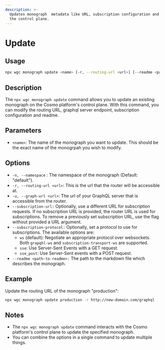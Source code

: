 ```yaml
---
description: >-
  Updates monograph  metadata like URL, subscription configuration and more on
  the control plane.
---
```


# Update

## Usage

```bash
npx wgc monograph update <name> [-r, --routing-url <url>] [--readme <path-to-readme>]
```

## Description

The `npx wgc monograph update` command allows you to update an existing monograph on the Cosmo platform's control plane. With this command, you can modify the routing URL, graphql server endpoint, subscription configuration and readme.

## Parameters

* `<name>`: The name of the monograph you want to update. This should be the exact name of the monogrpah you wish to modify.

## Options

* `-n, --namespace` : The namespace of the monograph (Default: "default").
* `-r, --routing-url <url>`: This is the url that the router will be accessible at.
* `-u, --graph-url <url>`: The url of your GraphQL server that is accessible from the router.
* `--subscription-url:` Optionally, use a different URL for subscription requests. If no subscription URL is provided, the router URL is used for subscriptions. To remove a previously set subscription URL, use the flag without provided a URL argument.
* `--subscription-protocol:` Optionally, set a protocol to use for subscriptions. The available options are:
  * `ws` (default): Negotiate an appropriate protocol over websockets. Both `grapqhl-ws` and `subscription-transport-ws` are supported.
  * `sse`: Use Server-Sent Events with a GET request.
  * `sse_post`: Use Server-Sent events with a POST request.
* `--readme <path-to-readme>:` The path to the markdown file which describes the monograph.

## Example

Update the routing URL of the monograph "production":

```bash
npx wgc monograph update production -r http://new-domain.com/graphql
```

## Notes

* The `npx wgc monograph update` command interacts with the Cosmo platform's control plane to update the specified monograph.
* You can combine the options in a single command to update multiple things.
